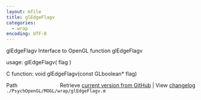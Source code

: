 ```yaml
---
layout: mfile
title: glEdgeFlagv
categories:
  - wrap
encoding: UTF-8
---
```


glEdgeFlagv  Interface to OpenGL function glEdgeFlagv

usage:  glEdgeFlagv\( flag \)

C function:  void glEdgeFlagv\(const GLboolean\* flag\)


<div class="code_header" style="text-align:right;">
  <span style="float:left;">Path&nbsp;&nbsp;</span> <span class="counter">Retrieve <a href=
  "https://raw.github.com/Psychtoolbox-3/Psychtoolbox-3/beta/./PsychOpenGL/MOGL/wrap/glEdgeFlagv.m">current version from GitHub</a> | View <a href=
  "https://github.com/Psychtoolbox-3/Psychtoolbox-3/commits/beta/./PsychOpenGL/MOGL/wrap/glEdgeFlagv.m">changelog</a></span>
</div>
<div class="code">
  <code>./PsychOpenGL/MOGL/wrap/glEdgeFlagv.m</code>
</div>

